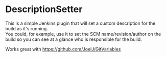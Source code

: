DescriptionSetter
=================

This is a simple Jenkins plugin that will set a custom description for the build as it's running.  
You could, for example, use it to set the SCM name/revision/author on the build so you can see at a glance who is responsible for the build.

Works great with https://github.com/JoelJ/GitVariables